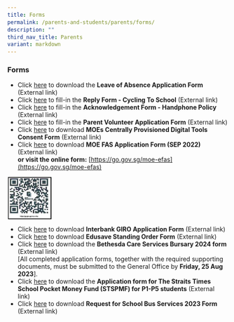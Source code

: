 ```yaml
---
title: Forms
permalink: /parents-and-students/parents/forms/
description: ""
third_nav_title: Parents
variant: markdown
---
```

### **Forms**

*   Click [here](https://drive.google.com/file/d/1_DbkIFVPBJmOoo_VIJqPULpBl8UvabJ5/view) to download the **Leave of Absence Application Form** (External link)
*   Click [here](https://forms.moe.edu.sg/forms/vjpl6o) to fill-in the **Reply Form - Cycling To School** (External link)
*   Click [here](https://form.gov.sg/658e4b0f0628120011eb47f0) to fill-in the **Acknowledgement Form - Handphone Policy** (External link)
*   Click [here](https://form.gov.sg/658e43213412300011729138) to fill-in the **Parent Volunteer Application Form** (External link)
*   Click [here](https://drive.google.com/file/d/10GgJYA4AzGqNVvSQou3ZM87Sx6qtNnyO/view) to download **MOEs Centrally Provisioned Digital Tools Consent Form** (External link)
*   Click [here](https://drive.google.com/file/d/1uLPhNXXhnJWm3tYGBanYwzUbO4SmA3rB/view) to download **MOE FAS Application Form (SEP 2022)** (External link) <br>**or visit the online form:** [https://go.gov.sg/moe-efas](https://go.gov.sg/moe-efas)

<img align="left" style="width:20%" src="/images/Parent/Form/formsqr.png">
<br clear="left">

*   Click [here](https://drive.google.com/file/d/1zTvhns3m7FHupjpyLO6UQypf_9WGPFDq/view) to download **Interbank GIRO Application Form** (External link)
*   Click [here](https://drive.google.com/file/d/1LNV_xMMB4fvwl6UWeh8oR87MQ2W5vcWs/view?) to download **Edusave Standing Order Form** (External link)
* Click [here](https://drive.google.com/file/d/1Td-CpserxDgKpS3Z5Qfp0ouEFvGAsFy1/view) to download the **Bethesda Care Services Bursary 2024 form** (External link)<br>[All completed application forms, together with the required supporting documents, must be submitted to the General Office by **Friday, 25 Aug 2023**].<br>
* Click [here](https://drive.google.com/file/d/1mIuEIq0_1h0K6KxZwrpjU58E2qyDEYqa/) to download the **Application form for The Straits Times School Pocket Money Fund (STSPMF) for P1-P5 students** (External link)
*   Click [here](https://drive.google.com/file/d/1qnc8Kmu379RGQILT6lSl9yHFZNIABv6r/view) to download **Request for School Bus Services 2023 Form**  (External link)